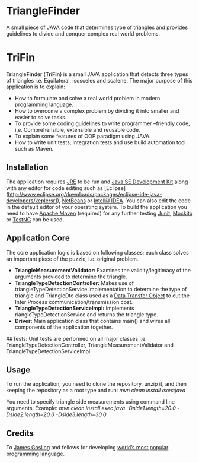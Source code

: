 # **Tri**angle**Fin**der
A small piece of JAVA code that determines type of triangles and provides guidelines to divide and conquer complex real world problems.

# **TriFin**
 **Tri**angle**Fin**der (**TriFin**) is a small JAVA application that detects three types of triangles i.e.  Equilateral, isosceles and scalene.  The major purpose of this application is to explain: 

*	How to formulate and solve a real world problem in modern programming language.
*	How to overcome a complex problem by dividing it into smaller and easier to solve tasks. 
*	To provide some coding guidelines to write programmer –friendly code, i.e.  Comprehensible, extensible and reusable code.
*	To explain some features of OOP paradigm using JAVA.
*	How to write unit tests, integration tests and use build automation tool such as Maven. 

## Installation
The application requires [JRE]( http://www.oracle.com/technetwork/java/javase/downloads/jre8-downloads-2133155.html) to be run and [Java SE Development Kit]( http://www.oracle.com/technetwork/java/javase/downloads/index.html) along with any editor for code editing such as [Eclipse] (http://www.eclipse.org/downloads/packages/eclipse-ide-java-developers/keplersr1), [NetBeans]( https://netbeans.org/features/java/) or [IntelliJ IDEA]( https://www.jetbrains.com/idea/). You can also edit the code in the default editor of your operating system.  To build the application you need to have [Apache Maven]( https://maven.apache.org/download.cgi) (required) for any further testing [Junit]( http://junit.org/junit4/), [Mockito]( http://mockito.org/) or [TestNG](http://testng.org/doc/index.html) can be used. 

## Application Core
The core application logic is based on following classes; each class solves an important piece of the puzzle, i.e. original problem.

*	**TriangleMeasurementValidator:** Examines the validity/legitimacy of the arguments provided to determine the triangle.
* **TriangleTypeDetectionController:** Makes use of triangleTypeDetectionService implementation to determine the type of triangle and TriangleDto class used as a [Data Transfer Object](https://en.wikipedia.org/wiki/Data_transfer_object) to cut the Inter Process communication/transmission cost. 
*	**TriangleTypeDetectionServiceImpl:** Implements riangleTypeDetectionService and returns the triangle type.
*	**Driver:**	Main application class that contains main() and wires all components of the application together.

##Tests: 
Unit tests are performed on all major classes i.e. TriangleTypeDetectionController, TriangleMeasurementValidator and TriangleTypeDetectionServiceImpl. 

## Usage
To run the application, you need to clone the repository, unzip it, and then keeping the repository as a root type and run:  *mvn clean install exec:java*

You need to specify triangle side measurements using command line arguments. 
Example:   *mvn clean install exec:java -Dside1.length=20.0 -Dside2.length=20.0 -Dside3.length=30.0*


## Credits 
To [James Gosling]( https://www.linkedin.com/in/jamesgosling) and fellows for developing [world’s most popular programming language](http://www.tiobe.com/tiobe_index). 




